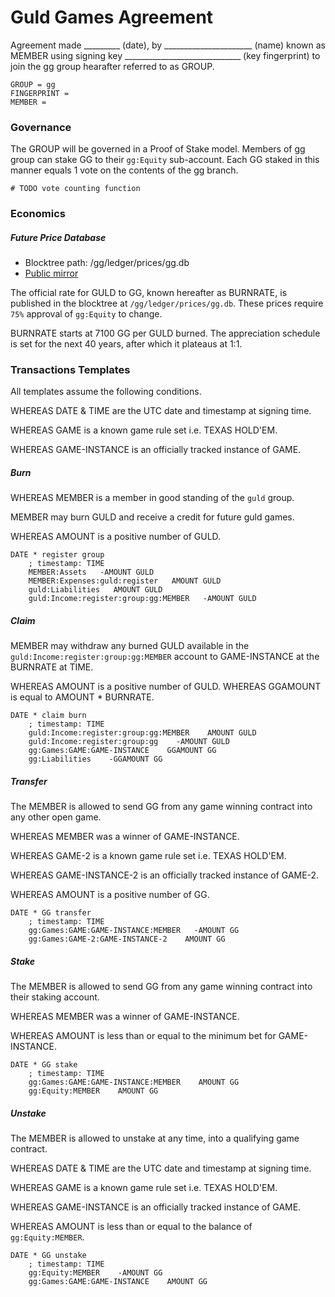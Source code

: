 # Guld Games Agreement

Agreement made _________ (date), by ______________________ (name) known as MEMBER using signing key _____________________________ (key fingerprint) to join the gg group hearafter referred to as GROUP.

```
GROUP = gg
FINGERPRINT = 
MEMBER = 
```

### Governance

The GROUP will be governed in a Proof of Stake model. Members of gg group can stake GG to their `gg:Equity` sub-account. Each GG staked in this manner equals 1 vote on the contents of the gg branch.

```
# TODO vote counting function
```

### Economics

##### Future Price Database

 + Blocktree path: /gg/ledger/prices/gg.db
 + [Public mirror](https://github.com/guld-games/token-prices/blob/master/gg.db)

The official rate for GULD to GG, known hereafter as BURNRATE, is published in the blocktree at `/gg/ledger/prices/gg.db`. These prices require `75%` approval of `gg:Equity` to change.

BURNRATE starts at 7100 GG per GULD burned. The appreciation schedule is set for the next 40 years, after which it plateaus at 1:1.

### Transactions Templates

All templates assume the following conditions.

WHEREAS DATE & TIME are the UTC date and timestamp at signing time.

WHEREAS GAME is a known game rule set i.e. TEXAS HOLD'EM.

WHEREAS GAME-INSTANCE is an officially tracked instance of GAME.

##### Burn

WHEREAS MEMBER is a member in good standing of the `guld` group.

MEMBER may burn GULD and receive a credit for future guld games.

WHEREAS AMOUNT is a positive number of GULD.

``` ledger
DATE * register group
    ; timestamp: TIME
    MEMBER:Assets   -AMOUNT GULD
    MEMBER:Expenses:guld:register   AMOUNT GULD
    guld:Liabilities   AMOUNT GULD
    guld:Income:register:group:gg:MEMBER   -AMOUNT GULD
```

##### Claim

MEMBER may withdraw any burned GULD available in the `guld:Income:register:group:gg:MEMBER` account to GAME-INSTANCE at the BURNRATE at TIME.

WHEREAS AMOUNT is a positive number of GULD.
WHEREAS GGAMOUNT is equal to AMOUNT * BURNRATE.

``` ledger
DATE * claim burn
    ; timestamp: TIME
    guld:Income:register:group:gg:MEMBER    AMOUNT GULD
    guld:Income:register:group:gg    -AMOUNT GULD
    gg:Games:GAME:GAME-INSTANCE    GGAMOUNT GG
    gg:Liabilities    -GGAMOUNT GG
```

##### Transfer

The MEMBER is allowed to send GG from any game winning contract into any other open game.

WHEREAS MEMBER was a winner of GAME-INSTANCE.

WHEREAS GAME-2 is a known game rule set i.e. TEXAS HOLD'EM.

WHEREAS GAME-INSTANCE-2 is an officially tracked instance of GAME-2.

WHEREAS AMOUNT is a positive number of GG.

``` ledger
DATE * GG transfer
    ; timestamp: TIME
    gg:Games:GAME:GAME-INSTANCE:MEMBER   -AMOUNT GG
    gg:Games:GAME-2:GAME-INSTANCE-2    AMOUNT GG
```

##### Stake

The MEMBER is allowed to send GG from any game winning contract into their staking account.

WHEREAS MEMBER was a winner of GAME-INSTANCE.

WHEREAS AMOUNT is less than or equal to the minimum bet for GAME-INSTANCE.

``` ledger
DATE * GG stake
    ; timestamp: TIME
    gg:Games:GAME:GAME-INSTANCE:MEMBER    AMOUNT GG
    gg:Equity:MEMBER    AMOUNT GG
```

##### Unstake

The MEMBER is allowed to unstake at any time, into a qualifying game contract.

WHEREAS DATE & TIME are the UTC date and timestamp at signing time.

WHEREAS GAME is a known game rule set i.e. TEXAS HOLD'EM.

WHEREAS GAME-INSTANCE is an officially tracked instance of GAME.

WHEREAS AMOUNT is less than or equal to the balance of `gg:Equity:MEMBER`.

``` ledger
DATE * GG unstake
    ; timestamp: TIME
    gg:Equity:MEMBER    -AMOUNT GG
    gg:Games:GAME:GAME-INSTANCE    AMOUNT GG
```
